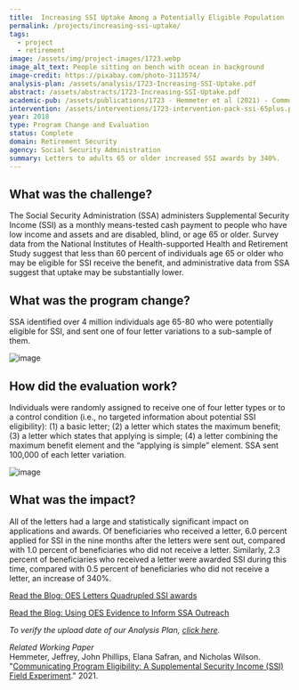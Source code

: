 ```yaml
---
title:  Increasing SSI Uptake Among a Potentially Eligible Population
permalink: /projects/increasing-ssi-uptake/
tags:
  - project
  - retirement 
image: /assets/img/project-images/1723.webp  
image_alt_text: People sitting on bench with ocean in background
image-credit: https://pixabay.com/photo-3113574/
analysis-plan: /assets/analysis/1723-Increasing-SSI-Uptake.pdf
abstract: /assets/abstracts/1723-Increasing-SSI-Uptake.pdf
academic-pub: /assets/publications/1723 - Hemmeter et al (2021) - Communicating Program Eligibility A Supplemental Security Income (SSI) Field Experiment.pdf
intervention: /assets/interventions/1723-intervention-pack-ssi-65plus.pdf
year: 2018  
type: Program Change and Evaluation
status: Complete
domain: Retirement Security
agency: Social Security Administration
summary: Letters to adults 65 or older increased SSI awards by 340%.
---
```

## What was the challenge?

The Social Security Administration (SSA) administers Supplemental Security Income (SSI) as a monthly means-tested cash payment to people who have low income and assets and are disabled, blind, or age 65 or older. Survey data from the National Institutes of Health-supported Health and Retirement Study suggest that less than 60 percent of individuals age 65 or older who may be eligible for SSI receive the benefit, and administrative data from SSA suggest that uptake may be substantially lower. 

## What was the program change?

SSA identified over 4 million individuals age 65-80 who were potentially eligible for SSI, and sent one of four letter variations to a sub-sample of them. 

![image]({{site.baseurl}}/assets/img/project-images/1723-image.png)

## How did the evaluation work?

Individuals were randomly assigned to receive one of four letter types or to a control condition (i.e., no targeted information about potential SSI eligibility): (1) a basic letter; (2) a letter which states the maximum benefit; (3) a letter which states that applying is simple; (4) a letter combining the maximum benefit element and the “applying is simple” element. SSA sent 100,000 of each letter variation.

![image]({{site.baseurl}}/assets/img/project-images/1723-graph.png)

## What was the impact?

All of the letters had a large and statistically significant impact on applications and awards. Of beneficiaries who received a letter, 6.0 percent applied for SSI in the nine months after the letters were sent out, compared with 1.0 percent of beneficiaries who did not receive a letter. Similarly, 2.3 percent of beneficiaries who received a letter were awarded SSI during this time, compared with 0.5 percent of beneficiaries who did not receive a letter, an increase of 340%.
<br>
<p>
<a class="usa-button" href="https://oes.gsa.gov/blog/ssi-awards/" target="_blank">Read the Blog: OES Letters Quadrupled SSI awards</a>

  <a class="usa-button" href="https://oes.gsa.gov/blog/ssi-utilization/">Read the Blog: Using OES Evidence to Inform SSA Outreach</a>
</p>

<i>To verify the upload date of our Analysis Plan, <a href="https://github.com/gsa-oes/office-of-evaluation-sciences/commits/master/assets/analysis/1723-Increasing-SSI-Uptake.pdf">click here</a>.</i>

*Related Working Paper*<br>
Hemmeter, Jeffrey, John Phillips, Elana Safran, and Nicholas Wilson. "<a href="https://oes.gsa.gov/assets/publications/1723%20-%20Hemmeter%20et%20al%20(2021)%20-%20Communicating%20Program%20Eligibility%20A%20Supplemental%20Security%20Income%20(SSI)%20Field%20Experiment.pdf">Communicating Program Eligibility: A Supplemental Security Income (SSI) Field
Experiment</a>." 2021.
